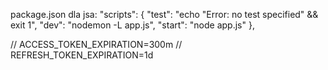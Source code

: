 package.json dla jsa:
"scripts": {
"test": "echo \"Error: no test specified\" && exit 1",
"dev": "nodemon -L app.js",
"start": "node app.js"
},

// ACCESS_TOKEN_EXPIRATION=300m
// REFRESH_TOKEN_EXPIRATION=1d
